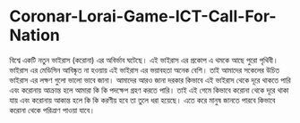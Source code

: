 # Coronar-Lorai-Game-ICT-Call-For-Nation
বিশ্বে একটি নতুন ভাইরাস (করোনা) এর অবির্ভাব ঘটেছে। এই ভাইরাস এর প্রকোপ এ থমকে আছে পুরো পৃথিবী। ভাইরাস এর মেডিসিন আবিষ্কৃত না হওয়ায় এই ভাইরাস এর ভয়াবহতা অনেক বেশি। তাই আমাদের সকেলের উচিত ভাইরাস এর লক্ষণ গুলো ভালো ভাবে জানা। আমাদের আরও জানা দরকার কিভাবে এই ভাইরাস থেকে দূরে থাকতে পারি এবং করোনায় আক্রান্ত হলে আমারা কি কি পদক্ষেপ গ্রহণ করতে পারি। তাই এই গেমে কিভাবে করোনা থেকে দূরে থাকা যায় এবং করোনায় আকান্ত হলে কি কি করণীয় হবে তা তুলে ধরা হয়েছে। এতে করে মানুষ জানতে পারবে কিভাবে করোনা থেকে পরিত্রাণ পাওয়া  যাবে। 
